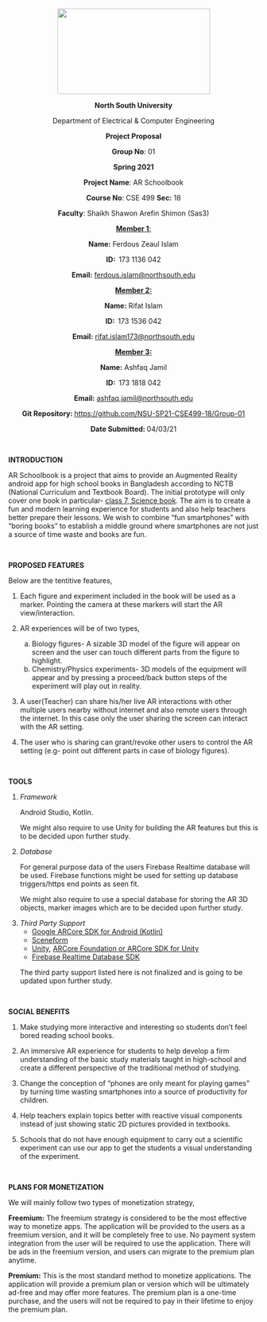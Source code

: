 <p style="text-align: center;">&nbsp;</p>
<p style="text-align: center;">&nbsp;</p>
<p align="center"><strong><img src="https://media.dhakatribune.com/uploads/2016/11/nsulogo.jpg" alt="" width="307" height="172" /></strong></p>
<p align="center"><strong>North South University</strong></p>
<p align="center">Department of Electrical &amp; Computer Engineering</p>
<p align="center"><strong>Project Proposal</strong></p>
<p align="center"><strong>Group No</strong>: 01</p>
<p align="center"><strong>Spring 2021</strong></p>
<p align="center"><strong>Project Name</strong>: AR Schoolbook</p>
<p align="center"><strong>Course No</strong>: CSE 499 <strong>Sec</strong><strong>:</strong> 18</p>
<p align="center"><strong>Faculty</strong>: Shaikh Shawon Arefin Shimon (Sas3)</p>
<p align="center"><strong><u>Member 1</u></strong><u>:</u></p>
<p align="center"><strong>Name</strong><strong>:</strong> Ferdous Zeaul Islam</p>
<p align="center"><strong>ID</strong><strong>:&nbsp; </strong>173 1136 042</p>
<p align="center"><strong>Email</strong><strong>:</strong> <a href="mailto:ferdous.islam@northsouth.edu">ferdous.islam@northsouth.edu</a></p>
<p align="center"><strong><u>Member 2</u></strong><strong><u>:</u></strong></p>
<p align="center"><strong>Name</strong><strong>:</strong> Rifat Islam</p>
<p align="center"><strong>ID</strong><strong>:&nbsp; </strong>173 1536 042</p>
<p align="center"><strong>Email</strong><strong>:</strong> <a href="mailto:rifat.islam173@northsouth.edu">rifat.islam173@northsouth.edu</a></p>
<p align="center"><strong><u>Member 3</u></strong><strong><u>:</u></strong></p>
<p align="center"><strong>Name</strong><strong>:</strong> Ashfaq Jamil</p>
<p align="center"><strong>ID</strong><strong>:&nbsp; </strong>173 1818 042</p>
<p align="center"><strong>Email</strong><strong>:</strong> <a href="mailto:ashfaq.jamil@northsouth.edu">ashfaq.jamil@northsouth.edu</a></p>
<p align="center"><strong>Git Repository</strong><strong>: </strong><a href="https://github.com/NSU-SP21-CSE499-18/Group-01">https://github.com/NSU-SP21-CSE499-18/Group-01</a></p>
<p align="center"><strong>Date Submitted</strong><strong>: </strong>04/03/21</p>

<br>

<p><strong>INTRODUCTION</strong></p>
<p>AR Schoolbook is a project that aims to provide an Augmented Reality android app for high school books in Bangladesh according to NCTB (National Curriculum and Textbook Board). The initial prototype will only cover one book in particular- <a href="http://nctb.gov.bd/site/page/f6f263b8-7533-460c-a8aa-9f2c3d203705">class 7, Science book</a>. The aim is to create a fun and modern learning experience for students and also help teachers better prepare their lessons. We wish to combine “fun smartphones” with “boring books” to establish a middle ground where smartphones are not just a source of time waste and books are fun.</p>

<br>

<p><strong>PROPOSED FEATURES</strong></p>

<p>Below are the tentitive features,</p>

<ol>
<li><p>Each figure and experiment included in the book will be used as a marker. Pointing
the camera at these markers will start the AR view/interaction.</li>

<li><p>AR experiences will be of two types, 
<ol type="a">
<li> Biology figures- 
A sizable 3D model of the figure will appear on screen and the user can touch different parts from the figure to highlight.
</li>  
<li>Chemistry/Physics experiments- 
3D models of the equipment will appear and by pressing a proceed/back button steps of the experiment will play out in reality.</li>
</ol>
</p></li>

<li><p>A user(Teacher) can share his/her live AR interactions with other multiple users nearby without internet and also remote users through the internet. In this case only the user sharing the screen can interact with the AR setting.</p></li>

<li><p>The user who is sharing can grant/revoke other users to control the AR setting (e.g- point out different parts in case of biology figures).</p></li>
</ol>

<br>

<p><strong>TOOLS</strong></p>

<ol>

<li><em>Framework</em> 
<p>Android Studio, Kotlin.</p>
<p>We might also require to use Unity for building the AR features but this is to be decided upon further study.</p>
</li>

<li><em>Database</em>
<p>For general purpose data of the users Firebase Realtime database will be used. Firebase functions might be used for setting up database triggers/https end points as seen fit.</p>
<p>We might also require to use a special database for storing the AR 3D objects, marker images which are to be decided upon further study.
</p>
</li>

<li><em>Third Party Support</em>

- <a href="https://developers.google.com/ar/develop/java/quickstart">Google ARCore SDK for Android (Kotlin)</a>
- <a href="https://developers.google.com/sceneform/develop">Sceneform</a>
- <a href="https://unity.com/">Unity</a>, <a href="https://developers.google.com/ar/develop/unity">ARCore Foundation or ARCore SDK for Unity</a> 
- <a href="https://firebase.google.com/docs/database/android/start">Firebase Realtime Database SDK</a>
  
<p>The third party support listed here is not finalized and is going to be updated upon further study.</p>

</li>

</ol>

<br>

<p><strong>SOCIAL BENEFITS</strong></p>
<ol>

<li><p>Make studying more interactive and interesting so students don’t feel bored reading school books.
</p></li>

<li><p>An immersive AR experience for students to help develop a firm understanding of the basic study materials taught in high-school and create a different perspective of the traditional method of studying.</p></li>

<li><p>Change the conception of “phones are only meant for playing games” by turning time wasting smartphones into a source of productivity for children.
</p></li>

<li><p>Help teachers explain topics better with reactive visual components instead of just showing static 2D pictures provided in textbooks.
</p></li>

<li><p>Schools that do not have enough equipment to carry out a scientific experiment can use our app to get the students a visual understanding of the experiment. </p></li>

</ol>

<br>

<p><strong>PLANS FOR MONETIZATION</strong></p>
<p>We will mainly follow two types of monetization strategy,

<strong>Freemium:</strong> The freemium strategy is considered to be the most effective way to monetize apps. The application will be provided to the users as a freemium version, and it will be completely free to use. No payment system integration from the user will be required to use the application. There will be ads in the freemium version, and users can migrate to the premium plan anytime.

<strong>Premium:</strong> This is the most standard method to monetize applications. The application will provide a premium plan or version which will be ultimately ad-free and may offer more features. The premium plan is a one-time purchase, and the users will not be required to pay in their lifetime to enjoy the premium plan.
</p>
